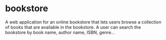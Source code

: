 # bookstore

A web application for an online bookstore that lets users browse a collection of books that are available in the bookstore. 
A user can search the bookstore by book name, author name, ISBN, genre...
